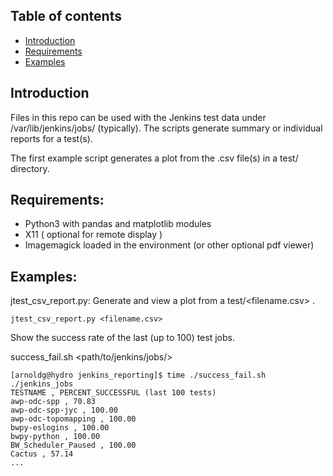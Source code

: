 ## Table of contents
* [Introduction](#Introduction)
* [Requirements](#Requirements)
* [Examples](#Examples)
## Introduction
Files in this repo can be used with the Jenkins test data under /var/lib/jenkins/jobs/  (typically).
The scripts generate summary or individual reports for a test(s).

The first example script generates a plot from the .csv file(s) in a test/ directory.
## Requirements:
* Python3 with pandas and matplotlib modules
* X11 ( optional for remote display )
* Imagemagick loaded in the environment (or other optional pdf viewer)
## Examples: 
jtest_csv_report.py: Generate and view a plot from a test/<filename.csv> .
```
jtest_csv_report.py <filename.csv>
```
Show the success rate of the last (up to 100) test jobs.

success_fail.sh <path/to/jenkins/jobs/>
```
[arnoldg@hydro jenkins_reporting]$ time ./success_fail.sh ./jenkins_jobs
TESTNAME , PERCENT_SUCCESSFUL (last 100 tests)
awp-odc-spp , 70.83
awp-odc-spp-jyc , 100.00
awp-odc-topomapping , 100.00
bwpy-eslogins , 100.00
bwpy-python , 100.00
BW_Scheduler_Paused , 100.00
Cactus , 57.14
...
```
